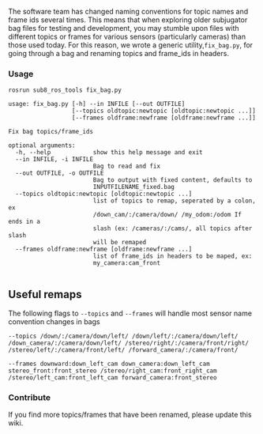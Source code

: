 The software team has changed naming conventions for topic names and frame ids several times. 
This means that when exploring older subjugator bag files for testing and development, 
you may stumble upon files with different topics or frames for various sensors (particularly cameras) 
than those used today. For this reason, we wrote a generic utility,```fix_bag.py```, for going through a bag and renaming topics and frame_ids in headers.

### Usage
```
rosrun sub8_ros_tools fix_bag.py
```
``` 
usage: fix_bag.py [-h] --in INFILE [--out OUTFILE]
                  [--topics oldtopic:newtopic [oldtopic:newtopic ...]]
                  [--frames oldframe:newframe [oldframe:newframe ...]]

Fix bag topics/frame_ids

optional arguments:
  -h, --help            show this help message and exit
  --in INFILE, -i INFILE
                        Bag to read and fix
  --out OUTFILE, -o OUTFILE
                        Bag to output with fixed content, defaults to
                        INPUTFILENAME_fixed.bag
  --topics oldtopic:newtopic [oldtopic:newtopic ...]
                        list of topics to remap, seperated by a colon, ex
                        /down_cam/:/camera/down/ /my_odom:/odom If ends in a
                        slash (ex: /cameras/:/cams/, all topics after slash
                        will be remaped
  --frames oldframe:newframe [oldframe:newframe ...]
                        list of frame_ids in headers to be maped, ex:
                        my_camera:cam_front


```

## Useful remaps
The following flags to ```--topics``` and ```--frames``` will handle most sensor name convention changes in bags
```
--topics /down/:/camera/down/left/ /down/left/:/camera/down/left/ /down_camera/:/camera/down/left/ /stereo/right/:/camera/front/right/ /stereo/left/:/camera/front/left/ /forward_camera/:/camera/front/
```
```
--frames downward:down_left_cam down_camera:down_left_cam stereo_front:front_stereo /stereo/right_cam:front_right_cam /stereo/left_cam:front_left_cam forward_camera:front_stereo
```

### Contribute
If you find more topics/frames that have been renamed, please update this wiki.